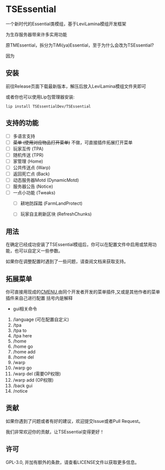 # TSEssential

一个新时代的Essential类模组，基于LeviLamina模组开发框架

为生存服务器带来许多实用功能

原TMEssential，拆分为TiMi(ya)Essential，至于为什么会改为TSEssential?

因为

## 安装

前往Release页面下载最新版本，解压后放入LeviLamina模组文件夹即可

或者你也可以使用Lip包管理器安装:

```shell
lip install TSEssentialDev/TSEssential
```

## 支持的功能

- [ ] 多语言支持
- [ ] ~~菜单 (使用对应物品打开菜单)~~ 不做，可直接插件拓展打开菜单
- [ ] 玩家互传 (TPA)
- [ ] 随机传送 (TPR)
- [ ] 家管理 (Home)
- [ ] 公共传送点 (Warp)
- [ ] 返回死亡点 (Back)
- [ ] 动态服务器Motd (DynamicMotd)
- [ ] 服务器公告 (Notice)
- [ ] 一点小功能 (Tweaks)
  - [ ] 耕地防踩踏 (FarmLandProtect)
  - [ ] 玩家自主刷新区块 (RefreshChunks)



## 用法

在确定已经成功安装了TSEssential模组后，你可以在配置文件中启用或禁用功能，也可以自定义一些参数。

如果你在调整配置时遇到了一些问题，请查阅文档来获取支持。

## 拓展菜单

你可直接用现成的[CMENU](https://www.minebbs.com/resources/cmenu.2674/),由同个开发者开发的菜单插件,又或是其他作者的菜单插件来自己进行配置
括号内是解释
* gui相关命令
1. /language (可在配置自定义)
2. /tpa
3. /tpa to
4. /tpa here
5. /home
6. /home go
7. /home add
8. /home del
9. /warp
10. /warp go
11. /warp del (需要OP权限)
12. /warp add (OP权限)
13. /back gui
14. /notice

## 贡献

如果你遇到了问题或者有好的建议，欢迎提交Issue或者Pull Request。

我们非常欢迎你的贡献，让TSEssential变得更好！

## 许可

GPL-3.0, 并加有额外的条款，请查看LICENSE文件以获取更多信息。
